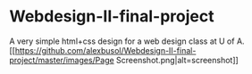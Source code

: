 # Webdesign-II-final-project
A very simple html+css design for a web design class at U of A.
[[https://github.com/alexbusol/Webdesign-II-final-project/master/images/Page Screenshot.png|alt=screenshot]]
